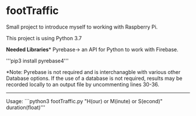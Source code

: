 # footTraffic
Small project to introduce myself to working with Raspberry Pi.

This project is using Python 3.7

****Needed Libraries*****
Pyrebase-> an API for Python to work with Firebase.

'''pip3 install pyrebase4'''

*Note: Pyrebase is not required and is interchanagble with various other Database options.
If the use of a database is not required, results may be recorded locally to an output file by uncommenting lines 30-36.

**************************

Usage: ```python3 footTraffic.py "H(our) or M(inute) or S(econd)" duration(float)'''




